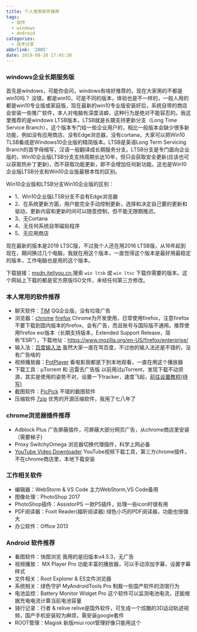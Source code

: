 ```yaml
---
title: 个人常用软件推荐
tags:
  - 软件
  - windows
  - Android
categories:
  - 技术分享
abbrlink: '2805'
date: 2019-08-28 17:45:30
---
```



### windows企业长期服务版

首先是windows，可能你会问，windows有啥好推荐的，现在大家用的不都是win10吗？ 没错，都是win10，可是不同的版本，体验也是不一样的，一般人用的都是win10专业版或家庭版，现在最新的win10专业版安装好后，系统自带的商店会安装一些推广软件，本人对电脑有深度洁癖，这种行为是绝对不能容忍的。我这里推荐的是windows LTSB版本，LTSB就是长期支持更新分支（Long Time Service Branch），这个版本专门给一些企业用户的，相比一般版本会缺少很多新功能，例如没有应用商店、没有Edge浏览器，没有cortana，大家可以把Win10 TLSB看成是Windows10企业版的精简版本。LTSB是英语Long Term Servicing Branch的首字母缩写，汉语一般翻译成长期服务分支。LTSB分支是专门面向企业版的，Win10企业版LTSB分支支持周期长达10年，但只会获取安全更新(应该也可以获取热补丁更新)，而不获取功能更新，即不会增加任何新功能。这也是Win10企业版LTSB分支和Win10企业版最根本性的区别。 

Win10企业版和LTSB分支Win10企业版的区别：
- 1、Win10企业版LTSB分支不会有Edge浏览器
- 2、在系统更新方面，用户能完全手动控制更新，选择和决定自己要的更新和驱动，更新内容和更新时间可以随意控制，但不能无限期推迟。
- 3、无Cortana
- 4、无任何系统自带磁贴程序
- 5、无应用商店

现在最新的版本是2019 LTSC版，不过我个人还在用2016 LTSB版，从16年起到现在，期间换过几个电脑，我就在用这个版本，一直觉得这个版本是最好用最稳定的版本，工作电脑也是用的这个版本。

下载链接：[msdn.itellyou.cn](http://msdn.itellyou.cn/),搜索 `win ltsb` 或 `win ltsc` 下载你需要的版本。这个网站上下载的都是官方原版ISO文件，未经任何第三方修改。

### 本人常用的软件推荐

- 聊天软件：[TIM](https://office.qq.com/) QQ企业版，没有垃圾广告
- 浏览器：[chrome](https://www.google.cn/chrome/) [firefox](http://www.firefox.com.cn/)  Chrome为开发使用，日常使用firefox，注意firefox不要下载到国内版本的firefox，会有广告，而且账号与国际版不通用。推荐使用firefox esr版本（长期支持版本，Extended Support Release，简称“ESR”），下载地址：https://www.mozilla.org/en-US/firefox/enterprise/
- 输入法：[百度输入法](https://shurufa.baidu.com/) 虽然大家一直在骂百度，不过他的输入法还是不错的，没有广告啥的
- 视频播放器：[PotPlayer](https://daumpotplayer.com/download/) 看电影我都是下到本地观看，一直在用这个播放器
- 下载工具：μTorrent 和 迅雷去广告版 以前用过μTorrent，发现下载不动资源，其实是使用的姿势不对，设置一下tracker，速度飞起，[前往设置教程(待写)]()
- 截图软件：[PicPick](https://picpick.app/zh/) 不错的截图软件
- 压缩软件 [7zip](https://www.7-zip.org/) 优秀的开源压缩软件，我用了七八年了

### chrome浏览器插件推荐

- Adblock Plus 广告屏蔽插件，可屏蔽大部分网页广告，从chrome商店里安装（需要梯子)
- Proxy SwitchyOmega 浏览器切换代理插件，科学上网必备
- [YouTube Video Downloader](https://addoncrop.com/youtube_video_downloader/) YouTube视频下载工具，第三方chrome插件，不在chrome商店里，本地下载安装

### 工作相关软件

- 编辑器：WebStorm & VS Code 主力WebStorm,VS Code备用
- 图像处理：PhotoShop 2017 
- PhotoShop插件：AssistorPS 一款PS插件，处理一些icon时很有用
- PDF阅读器：Foxit Reader(福昕阅读器) 绿色小巧的PDF阅读器，功能也很强大
- 办公软件：Office 2013 


### Android 软件推荐


- 看图软件：快图浏览 我用的是旧版本v4.5.3，无广告
- 视频播放： MX Player Pro 功能丰富的播放器，可以手动添加字幕，设置字幕样式
- 文件相关：Root Explorer & ES文件浏览器
- 系统相关：绿色守护 MyAndroidTools Pro 制裁一些国产软件的流氓行为
- 电池监控：Battery Monitor Widget Pro 这个软件可以监测电池电流，还能根据充电电流计算当前电池容量
- 骑行记录：行者 & relive relive是国外软件，可生成一个炫酷的3D运动轨迹视频，国产手机安装较为麻烦，需安装google套件
- ROOT管理：Magisk 新版miui root管理好像只能用这个












